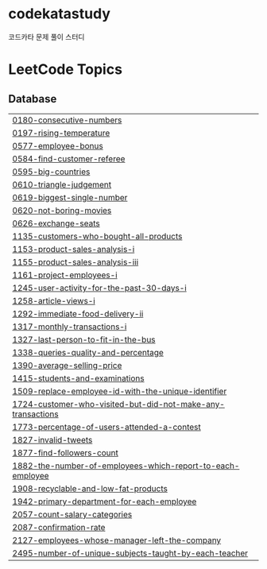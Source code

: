 # codekatastudy
코드카타 문제 풀이 스터디 

<!---LeetCode Topics Start-->
# LeetCode Topics
## Database
|  |
| ------- |
| [0180-consecutive-numbers](https://github.com/imdadadabong/codekatastudy/tree/master/0180-consecutive-numbers) |
| [0197-rising-temperature](https://github.com/imdadadabong/codekatastudy/tree/master/0197-rising-temperature) |
| [0577-employee-bonus](https://github.com/imdadadabong/codekatastudy/tree/master/0577-employee-bonus) |
| [0584-find-customer-referee](https://github.com/imdadadabong/codekatastudy/tree/master/0584-find-customer-referee) |
| [0595-big-countries](https://github.com/imdadadabong/codekatastudy/tree/master/0595-big-countries) |
| [0610-triangle-judgement](https://github.com/imdadadabong/codekatastudy/tree/master/0610-triangle-judgement) |
| [0619-biggest-single-number](https://github.com/imdadadabong/codekatastudy/tree/master/0619-biggest-single-number) |
| [0620-not-boring-movies](https://github.com/imdadadabong/codekatastudy/tree/master/0620-not-boring-movies) |
| [0626-exchange-seats](https://github.com/imdadadabong/codekatastudy/tree/master/0626-exchange-seats) |
| [1135-customers-who-bought-all-products](https://github.com/imdadadabong/codekatastudy/tree/master/1135-customers-who-bought-all-products) |
| [1153-product-sales-analysis-i](https://github.com/imdadadabong/codekatastudy/tree/master/1153-product-sales-analysis-i) |
| [1155-product-sales-analysis-iii](https://github.com/imdadadabong/codekatastudy/tree/master/1155-product-sales-analysis-iii) |
| [1161-project-employees-i](https://github.com/imdadadabong/codekatastudy/tree/master/1161-project-employees-i) |
| [1245-user-activity-for-the-past-30-days-i](https://github.com/imdadadabong/codekatastudy/tree/master/1245-user-activity-for-the-past-30-days-i) |
| [1258-article-views-i](https://github.com/imdadadabong/codekatastudy/tree/master/1258-article-views-i) |
| [1292-immediate-food-delivery-ii](https://github.com/imdadadabong/codekatastudy/tree/master/1292-immediate-food-delivery-ii) |
| [1317-monthly-transactions-i](https://github.com/imdadadabong/codekatastudy/tree/master/1317-monthly-transactions-i) |
| [1327-last-person-to-fit-in-the-bus](https://github.com/imdadadabong/codekatastudy/tree/master/1327-last-person-to-fit-in-the-bus) |
| [1338-queries-quality-and-percentage](https://github.com/imdadadabong/codekatastudy/tree/master/1338-queries-quality-and-percentage) |
| [1390-average-selling-price](https://github.com/imdadadabong/codekatastudy/tree/master/1390-average-selling-price) |
| [1415-students-and-examinations](https://github.com/imdadadabong/codekatastudy/tree/master/1415-students-and-examinations) |
| [1509-replace-employee-id-with-the-unique-identifier](https://github.com/imdadadabong/codekatastudy/tree/master/1509-replace-employee-id-with-the-unique-identifier) |
| [1724-customer-who-visited-but-did-not-make-any-transactions](https://github.com/imdadadabong/codekatastudy/tree/master/1724-customer-who-visited-but-did-not-make-any-transactions) |
| [1773-percentage-of-users-attended-a-contest](https://github.com/imdadadabong/codekatastudy/tree/master/1773-percentage-of-users-attended-a-contest) |
| [1827-invalid-tweets](https://github.com/imdadadabong/codekatastudy/tree/master/1827-invalid-tweets) |
| [1877-find-followers-count](https://github.com/imdadadabong/codekatastudy/tree/master/1877-find-followers-count) |
| [1882-the-number-of-employees-which-report-to-each-employee](https://github.com/imdadadabong/codekatastudy/tree/master/1882-the-number-of-employees-which-report-to-each-employee) |
| [1908-recyclable-and-low-fat-products](https://github.com/imdadadabong/codekatastudy/tree/master/1908-recyclable-and-low-fat-products) |
| [1942-primary-department-for-each-employee](https://github.com/imdadadabong/codekatastudy/tree/master/1942-primary-department-for-each-employee) |
| [2057-count-salary-categories](https://github.com/imdadadabong/codekatastudy/tree/master/2057-count-salary-categories) |
| [2087-confirmation-rate](https://github.com/imdadadabong/codekatastudy/tree/master/2087-confirmation-rate) |
| [2127-employees-whose-manager-left-the-company](https://github.com/imdadadabong/codekatastudy/tree/master/2127-employees-whose-manager-left-the-company) |
| [2495-number-of-unique-subjects-taught-by-each-teacher](https://github.com/imdadadabong/codekatastudy/tree/master/2495-number-of-unique-subjects-taught-by-each-teacher) |
<!---LeetCode Topics End-->